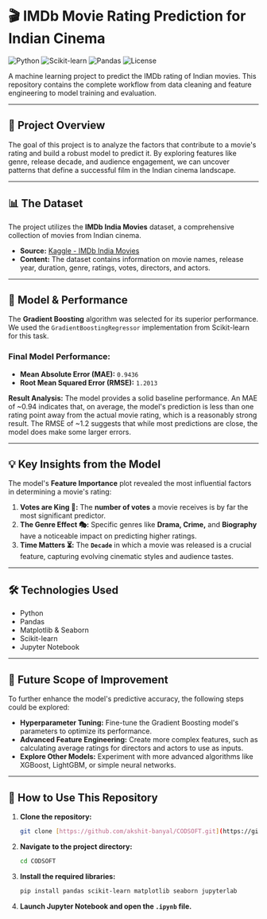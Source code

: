 # 🎬 IMDb Movie Rating Prediction for Indian Cinema

![Python](https://img.shields.io/badge/Python-3.11-blue?style=for-the-badge&logo=python)
![Scikit-learn](https://img.shields.io/badge/scikit--learn-1.5-orange?style=for-the-badge&logo=scikit-learn)
![Pandas](https://img.shields.io/badge/Pandas-2.2-purple?style=for-the-badge&logo=pandas)
![License](https://img.shields.io/badge/License-MIT-green?style=for-the-badge)

A machine learning project to predict the IMDb rating of Indian movies. This repository contains the complete workflow from data cleaning and feature engineering to model training and evaluation.

---

## 📜 Project Overview

The goal of this project is to analyze the factors that contribute to a movie's rating and build a robust model to predict it. By exploring features like genre, release decade, and audience engagement, we can uncover patterns that define a successful film in the Indian cinema landscape.

---

## 📊 The Dataset

The project utilizes the **IMDb India Movies** dataset, a comprehensive collection of movies from Indian cinema.

* **Source:** [Kaggle - IMDb India Movies](https://www.kaggle.com/datasets/adrianmcmahon/imdb-india-movies)
* **Content:** The dataset contains information on movie names, release year, duration, genre, ratings, votes, directors, and actors.

---

## 🚀 Model & Performance

The **Gradient Boosting** algorithm was selected for its superior performance. We used the `GradientBoostingRegressor` implementation from Scikit-learn for this task.

### Final Model Performance:

* **Mean Absolute Error (MAE):** `0.9436`
* **Root Mean Squared Error (RMSE):** `1.2013`

**Result Analysis:** The model provides a solid baseline performance. An MAE of ~0.94 indicates that, on average, the model's prediction is less than one rating point away from the actual movie rating, which is a reasonably strong result. The RMSE of ~1.2 suggests that while most predictions are close, the model does make some larger errors.

---

## 💡 Key Insights from the Model

The model's **Feature Importance** plot revealed the most influential factors in determining a movie's rating:

1.  **Votes are King 👑:** The **number of votes** a movie receives is by far the most significant predictor.
2.  **The Genre Effect 🎭:** Specific genres like **Drama, Crime,** and **Biography** have a noticeable impact on predicting higher ratings.
3.  **Time Matters ⏳:** The **`Decade`** in which a movie was released is a crucial feature, capturing evolving cinematic styles and audience tastes.

---

## 🛠️ Technologies Used

* Python
* Pandas
* Matplotlib & Seaborn
* Scikit-learn
* Jupyter Notebook

---

## 🔮 Future Scope of Improvement

To further enhance the model's predictive accuracy, the following steps could be explored:

* **Hyperparameter Tuning:** Fine-tune the Gradient Boosting model's parameters to optimize its performance.
* **Advanced Feature Engineering:** Create more complex features, such as calculating average ratings for directors and actors to use as inputs.
* **Explore Other Models:** Experiment with more advanced algorithms like XGBoost, LightGBM, or simple neural networks.

---

## 🔧 How to Use This Repository

1.  **Clone the repository:**
    ```bash
    git clone [https://github.com/akshit-banyal/CODSOFT.git](https://github.com/akshit-banyal/CODSOFT.git)
    ```
2.  **Navigate to the project directory:**
    ```bash
    cd CODSOFT
    ```
3.  **Install the required libraries:**
    ```bash
    pip install pandas scikit-learn matplotlib seaborn jupyterlab
    ```
4.  **Launch Jupyter Notebook and open the `.ipynb` file.**

